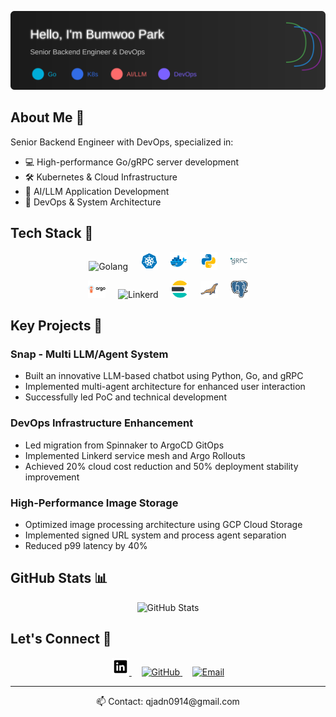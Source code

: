 
<p align="center">
    <img src="./assets/header.svg" alt="Senior Backend Engineer specializing in Go, DevOps, and AI/LLM applications. Passionate about high-performance systems and cloud infrastructure." />
</p>

## About Me 🚀

Senior Backend Engineer with DevOps, specialized in:
- 💻 High-performance Go/gRPC server development
- 🛠 Kubernetes & Cloud Infrastructure
- 🤖 AI/LLM Application Development
- 🔄 DevOps & System Architecture

## Tech Stack 💪

<p align="center">
    <img height="28" src="./assets/go.svg" alt="Golang">
    &nbsp;
    &nbsp;
    <img height="28" src="./assets/kubernetes.svg" alt="Kubernetes">
    &nbsp;
    &nbsp;
    <img height="28" src="./assets/docker.svg" alt="Docker">
    &nbsp;
    &nbsp;
    <img height="28" src="./assets/python.svg" alt="Python">
    &nbsp;
    &nbsp;
    <img height="28" src="./assets/grpc.svg" alt="gRPC">
</p>

<p align="center">
    <img height="28" src="./assets/argocd.svg" alt="ArgoCD">
    &nbsp;
    &nbsp;
    <img height="28" src="./assets/linkerd.svg" alt="Linkerd">
    &nbsp;
    &nbsp;
    <img height="28" src="./assets/elasticsearch.svg" alt="Elasticsearch">
    &nbsp;
    &nbsp;
    <img height="28" src="./assets/mariadb.svg" alt="MariaDB">
    &nbsp;
    &nbsp;
    <img height="28" src="./assets/postgresql.svg" alt="PostgreSQL">
</p>

## Key Projects 🌟

### Snap - Multi LLM/Agent System
- Built an innovative LLM-based chatbot using Python, Go, and gRPC
- Implemented multi-agent architecture for enhanced user interaction
- Successfully led PoC and technical development

### DevOps Infrastructure Enhancement
- Led migration from Spinnaker to ArgoCD GitOps
- Implemented Linkerd service mesh and Argo Rollouts
- Achieved 20% cloud cost reduction and 50% deployment stability improvement

### High-Performance Image Storage
- Optimized image processing architecture using GCP Cloud Storage
- Implemented signed URL system and process agent separation
- Reduced p99 latency by 40%

## GitHub Stats 📊

<p align="center">
<img src="https://github-readme-stats.vercel.app/api?username=gobenpark&show_icons=true&theme=radical" alt="GitHub Stats" />
</p>

## Let's Connect 🤝

<p align="center">
    <a href="https://www.linkedin.com/in/bepark-ab80a2128/" target="_blank">
        <img height="28" src="./assets/linkedin.svg" alt="LinkedIn">
    </a>
    &nbsp;
    &nbsp;
    <a href="https://github.com/gobenpark" target="_blank">
        <img height="28" src="./assets/github.svg" alt="GitHub">
    </a>
    &nbsp;
    &nbsp;
    <a href="mailto:qjadn0914@gmail.com">
        <img height="28" src="./assets/email.svg" alt="Email">
    </a>
</p>

---

<p align="center">📫 Contact: qjadn0914@gmail.com</p>
